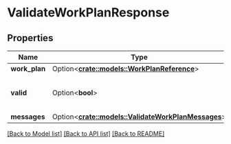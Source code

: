 # ValidateWorkPlanResponse

## Properties

Name | Type | Description | Notes
------------ | ------------- | ------------- | -------------
**work_plan** | Option<[**crate::models::WorkPlanReference**](WorkPlanReference.md)> |  | [optional]
**valid** | Option<**bool**> | Whether the work plan is valid or not | [optional]
**messages** | Option<[**crate::models::ValidateWorkPlanMessages**](ValidateWorkPlanMessages.md)> |  | [optional]

[[Back to Model list]](../README.md#documentation-for-models) [[Back to API list]](../README.md#documentation-for-api-endpoints) [[Back to README]](../README.md)


